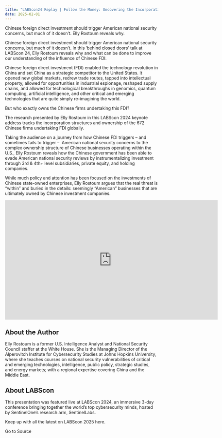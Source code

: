 ```yaml
---
title: "LABScon24 Replay | Follow the Money: Uncovering the Incorporation and the CCP’s Ownership of Chinese Firms Investing in the USA"
date: 2025-02-01
---
```


Chinese foreign direct investment should trigger American national security concerns, but much of it doesn’t. Elly Rostoum reveals why.

Chinese foreign direct investment should trigger American national security concerns, but much of it doesn’t. In this ‘behind closed doors’ talk at LABScon 24, Elly Rostoum reveals why and what can be done to improve our understanding of the influence of Chinese FDI.

Chinese foreign direct investment (FDI) enabled the technology revolution in China and set China as a strategic competitor to the United States. It opened new global markets, redrew trade routes, tapped into intellectual property, allowed for opportunities in industrial espionage, reshaped supply chains, and allowed for technological breakthroughs in genomics, quantum computing, artificial intelligence, and other critical and emerging technologies that are quite simply re-imagining the world.

But who exactly owns the Chinese firms undertaking this FDI?

The research presented by Elly Rostoum in this LABScon 2024 keynote address tracks the incorporation structures and ownership of the 672 Chinese firms undertaking FDI globally.

Taking the audience on a journey from how Chinese FDI triggers – and sometimes fails to trigger –  American national security concerns to the complex ownership structure of Chinese businesses operating within the U.S., Elly Rostoum reveals how the Chinese government has been able to evade American national security reviews by instrumentalizing investment through 3rd & 4th+ level subsidiaries, private equity, and holding companies.

While much policy and attention has been focused on the investments of Chinese state-owned enterprises, Elly Rostoum argues that the real threat is “within” and buried in the details: seemingly “American” businesses that are ultimately owned by Chinese investment companies.

<iframe loading="lazy" src="https://www.youtube.com/embed/glyHKbaS4Fs" width="700" height="392" frameborder="0" allowfullscreen="allowfullscreen"></iframe>

## About the Author

Elly Rostoum is a former U.S. Intelligence Analyst and National Security Council staffer at the White House. She is the Managing Director of the Alperovitch Institute for Cybersecurity Studies at Johns Hopkins University, where she teaches courses on national security vulnerabilities of critical and emerging technologies, intelligence, public policy, strategic studies, and energy markets; with a regional expertise covering China and the Middle East.

## About LABScon

This presentation was featured live at LABScon 2024, an immersive 3-day conference bringing together the world’s top cybersecurity minds, hosted by SentinelOne’s research arm, SentinelLabs.

Keep up with all the latest on LABScon 2025 here.

Go to Source
